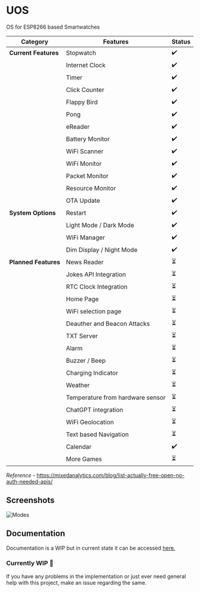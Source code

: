 # UOS
OS for ESP8266 based Smartwatches

| Category         | Features                                                                                                 | Status |
|------------------|----------------------------------------------------------------------------------------------------------|--------|
| **Current Features** | Stopwatch                                                                                                | ✔️      |
|                  | Internet Clock                                                                                           | ✔️      |
|                  | Timer                                                                                                    | ✔️      |
|                  | Click Counter                                                                                            | ✔️      |
|                  | Flappy Bird                                                                                              | ✔️      |
|                  | Pong                                                                                                     | ✔️      |
|                  | eReader                                                                                                  | ✔️      |
|                  | Battery Monitor                                                                                          | ✔️      |
|                  | WiFi Scanner                                                                                             | ✔️      |
|                  | WiFi Monitor                                                                                             | ✔️      |
|                  | Packet Monitor                                                                                           | ✔️      |
|                  | Resource Monitor                                                                                         | ✔️      |
|                  | OTA Update                                                                                               | ✔️      |
| **System Options**   | Restart                                                                                                  | ✔️      |
|                  | Light Mode / Dark Mode                                                                                   | ✔️      |
|                  | WiFi Manager                                                                                             | ✔️      |
|                  | Dim Display / Night Mode                                                                                 | ✔️      |
| **Planned Features** | News Reader                                                                                              | ⏳     |
|                  | Jokes API Integration                                                                                    | ⏳     |
|                  | RTC Clock Integration                                                                                    | ⏳     |
|                  | Home Page                                                                                                | ⏳     |
|                  | WiFi selection page                                                                                      | ⏳     |
|                  | Deauther and Beacon Attacks                                                                              | ⏳     |
|                  | TXT Server                                                                                               | ⏳     |
|                  | Alarm                                                                                                    | ⏳     |
|                  | Buzzer / Beep                                                                                            | ⏳     |
|                  | Charging Indicator                                                                                       | ⏳     |
|                  | Weather                                                                                                  | ⏳     |
|                  | Temperature from hardware sensor                                                                         | ⏳     |
|                  | ChatGPT integration                                                                                      | ⏳     |
|                  | WiFi Geolocation                                                                                         | ⏳     |
|                  | Text based Navigation                                                                                    | ⏳     |
|                  | Calendar                                                                                                 | ✔️      |
|                  | More Games                                                                                               | ⏳     |


  *Reference* - https://mixedanalytics.com/blog/list-actually-free-open-no-auth-needed-apis/
## Screenshots

![Modes](https://github.com/useraid/UOS/assets/93074700/fc2c6960-9bd7-4dd7-ba2a-45720d87ece6)

## Documentation
Documentation is a WIP but in current state it can be accessed [here.](https://github.com/useraid/UOS/tree/main/Docs)

### Currently WIP 🚧

If you have any problems in the implementation or just ever need general help with this project, make an issue regarding the same.

